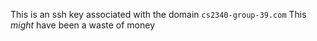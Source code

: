 This is an ssh key associated with the domain `cs2340-group-39.com`
This _might_ have been a waste of money
